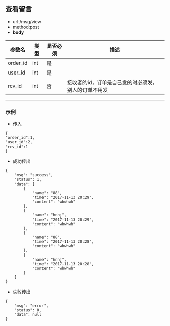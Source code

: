 ## 查看留言

- url:/msg/view
- method:post
- __body__

参数名 | 类型 | 是否必须 | 描述
---- | ---- | ---- |----
order_id | int | 是 |
user_id | int | 是 |
rcv_id | int | 否 | 接收者的id，订单是自己发的时必须发，别人的订单不用发


---

### 示例

- 传入
```
{
"order_id":1,
"user_id":2,
"rcv_id":1
}
```

- 成功传出
```
{
    "msg": "success",
    "status": 1,
    "data": [
        {
            "name": "88",
            "time": "2017-11-13 20:29",
            "content": "whwhwh"
        },
        {
            "name": "hnhj",
            "time": "2017-11-13 20:29",
            "content": "whwhwh"
        },
        {
            "name": "88",
            "time": "2017-11-13 20:28",
            "content": "whwhwh"
        },
        {
            "name": "hnhj",
            "time": "2017-11-13 20:28",
            "content": "whwhwh"
        }
    ]
}
```

- 失败传出
```
{
    "msg": "error",
    "status": 0,
    "data": null
}
```